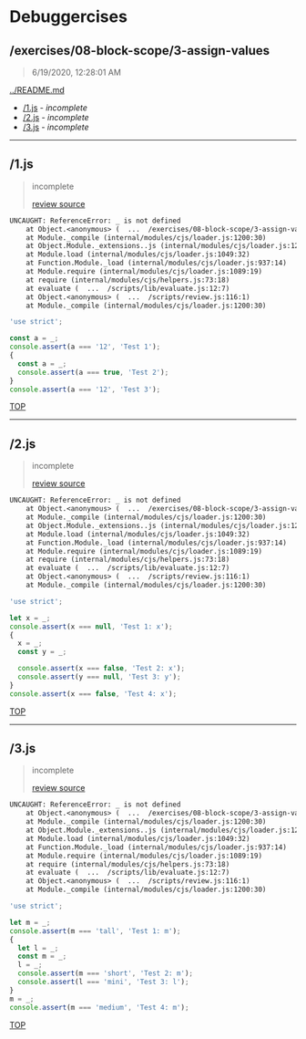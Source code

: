# Debuggercises 

## /exercises/08-block-scope/3-assign-values 

> 6/19/2020, 12:28:01 AM 

[../README.md](../README.md)

- [/1.js](#1js) - _incomplete_ 
- [/2.js](#2js) - _incomplete_ 
- [/3.js](#3js) - _incomplete_ 

---

## /1.js 

> incomplete 
>
> [review source](../../../exercises/08-block-scope/3-assign-values/1.js)

```txt
UNCAUGHT: ReferenceError: _ is not defined
    at Object.<anonymous> (  ...  /exercises/08-block-scope/3-assign-values/1.js:3:11)
    at Module._compile (internal/modules/cjs/loader.js:1200:30)
    at Object.Module._extensions..js (internal/modules/cjs/loader.js:1220:10)
    at Module.load (internal/modules/cjs/loader.js:1049:32)
    at Function.Module._load (internal/modules/cjs/loader.js:937:14)
    at Module.require (internal/modules/cjs/loader.js:1089:19)
    at require (internal/modules/cjs/helpers.js:73:18)
    at evaluate (  ...  /scripts/lib/evaluate.js:12:7)
    at Object.<anonymous> (  ...  /scripts/review.js:116:1)
    at Module._compile (internal/modules/cjs/loader.js:1200:30) 
```

```js
'use strict';

const a = _;
console.assert(a === '12', 'Test 1');
{
  const a = _;
  console.assert(a === true, 'Test 2');
}
console.assert(a === '12', 'Test 3');

```

[TOP](#debuggercises)

---

## /2.js 

> incomplete 
>
> [review source](../../../exercises/08-block-scope/3-assign-values/2.js)

```txt
UNCAUGHT: ReferenceError: _ is not defined
    at Object.<anonymous> (  ...  /exercises/08-block-scope/3-assign-values/2.js:3:9)
    at Module._compile (internal/modules/cjs/loader.js:1200:30)
    at Object.Module._extensions..js (internal/modules/cjs/loader.js:1220:10)
    at Module.load (internal/modules/cjs/loader.js:1049:32)
    at Function.Module._load (internal/modules/cjs/loader.js:937:14)
    at Module.require (internal/modules/cjs/loader.js:1089:19)
    at require (internal/modules/cjs/helpers.js:73:18)
    at evaluate (  ...  /scripts/lib/evaluate.js:12:7)
    at Object.<anonymous> (  ...  /scripts/review.js:116:1)
    at Module._compile (internal/modules/cjs/loader.js:1200:30) 
```

```js
'use strict';

let x = _;
console.assert(x === null, 'Test 1: x');
{
  x = _;
  const y = _;

  console.assert(x === false, 'Test 2: x');
  console.assert(y === null, 'Test 3: y');
}
console.assert(x === false, 'Test 4: x');

```

[TOP](#debuggercises)

---

## /3.js 

> incomplete 
>
> [review source](../../../exercises/08-block-scope/3-assign-values/3.js)

```txt
UNCAUGHT: ReferenceError: _ is not defined
    at Object.<anonymous> (  ...  /exercises/08-block-scope/3-assign-values/3.js:3:9)
    at Module._compile (internal/modules/cjs/loader.js:1200:30)
    at Object.Module._extensions..js (internal/modules/cjs/loader.js:1220:10)
    at Module.load (internal/modules/cjs/loader.js:1049:32)
    at Function.Module._load (internal/modules/cjs/loader.js:937:14)
    at Module.require (internal/modules/cjs/loader.js:1089:19)
    at require (internal/modules/cjs/helpers.js:73:18)
    at evaluate (  ...  /scripts/lib/evaluate.js:12:7)
    at Object.<anonymous> (  ...  /scripts/review.js:116:1)
    at Module._compile (internal/modules/cjs/loader.js:1200:30) 
```

```js
'use strict';

let m = _;
console.assert(m === 'tall', 'Test 1: m');
{
  let l = _;
  const m = _;
  l = _;
  console.assert(m === 'short', 'Test 2: m');
  console.assert(l === 'mini', 'Test 3: l');
}
m = _;
console.assert(m === 'medium', 'Test 4: m');

```

[TOP](#debuggercises)

